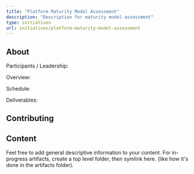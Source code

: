 ```yaml
---
title: "Platform Maturity Model Assessment"
description: "Description for maturity model assessment"
type: initiatives
url: initiatives/platform-maturity-model-assessment
---
```


## About

Participants / Leadership:

Overview:

Schedule:

Deliverables:

## Contributing

## Content

Feel free to add general descriptive information to your content.
For in-progress artifacts, create a top level folder, then symlink here. (like how it's done in the artifacts folder).